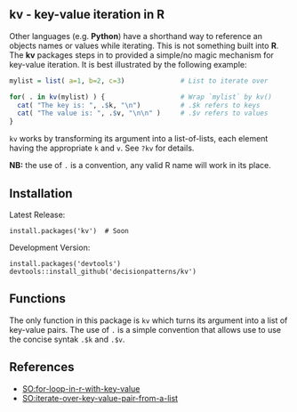 ## kv - key-value iteration in R

Other languages (e.g. **Python**) have a shorthand way to reference an objects names
or values while iterating. This is not something built into **R**. The **kv** 
packages steps in to provided a simple/no magic mechanism 
for key-value iteration. It is best illustrated by the following example: 

``` r
mylist = list( a=1, b=2, c=3)              # List to iterate over

for( . in kv(mylist) ) {                   # Wrap `mylist` by kv()
  cat( "The key is: ", .$k, "\n")          # .$k refers to keys
  cat( "The value is: ", .$v, "\n\n" )     # .$v refers to values 
}  
```

`kv` works by transforming its argument into a list-of-lists, each element 
having the appropriate `k` and `v`. See `?kv` for details.


**NB:** the use of `.` is a convention, any valid R name will work in its place.


## Installation 

Latest Release:

    install.packages('kv')  # Soon


Development Version:

    install.packages('devtools')
    devtools::install_github('decisionpatterns/kv')


## Functions

The only function in this package is `kv` which turns its argument into a list 
of key-value pairs.  The use of `.` is a simple convention that allows use to 
use the concise syntak `.$k` and `.$v`.
 

## References

* [SO:for-loop-in-r-with-key-value](http://stackoverflow.com/questions/18572921/for-loop-in-r-with-key-value)
* [SO:iterate-over-key-value-pair-from-a-list](http://stackoverflow.com/questions/4500106/iterate-over-key-value-pair-from-a-list)
